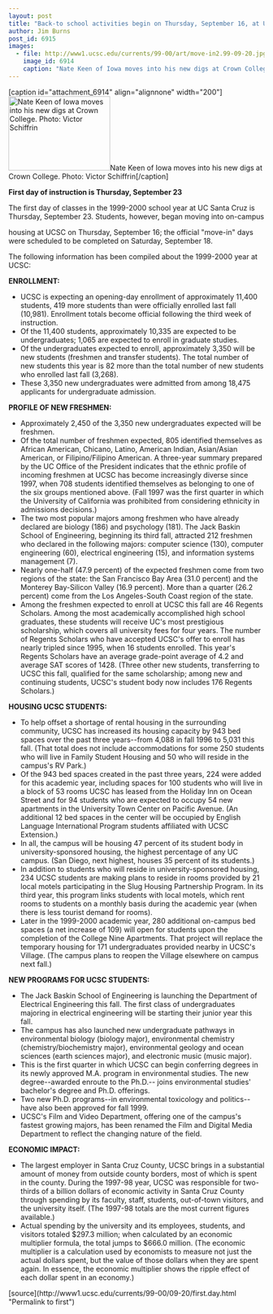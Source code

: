```yaml
---
layout: post
title: "Back-to school activities begin on Thursday, September 16, at UC Santa Cruz"
author: Jim Burns
post_id: 6915
images:
  - file: http://www1.ucsc.edu/currents/99-00/art/move-in2.99-09-20.jpg
    image_id: 6914
    caption: "Nate Keen of Iowa moves into his new digs at Crown College. Photo: Victor Schiffrin"
---
```


[caption id="attachment_6914" align="alignnone" width="200"]<a href="http://localhost/mysite/wp-content/uploads/1999/09/move-in2.99-09-20.jpg"><img class="size-full wp-image-6914" src="http://localhost/mysite/wp-content/uploads/1999/09/move-in2.99-09-20.jpg" alt="Nate Keen of Iowa moves into his new digs at Crown College. Photo: Victor Schiffrin" width="200" height="146" /></a>Nate Keen of Iowa moves into his new digs at Crown College. Photo: Victor Schiffrin[/caption]
<p>
  <b>First day of instruction is Thursday, September 23</b>
</p>
<p>
  The first day of classes in the 1999-2000 school year at UC Santa Cruz is Thursday, September 23. Students, however, began moving into on-campus
</p>housing at UCSC on Thursday, September 16; the official "move-in" days were scheduled to be completed on Saturday, September 18.
<p>
  The following information has been compiled about the 1999-2000 year at UCSC:
</p>
<p>
  <b>ENROLLMENT:</b>
</p>
<ul>
  <li>UCSC is expecting an opening-day enrollment of approximately 11,400 students, 419 more students than were officially enrolled last fall (10,981). Enrollment totals become official following the third week of instruction.
  </li>
  <li>Of the 11,400 students, approximately 10,335 are expected to be undergraduates; 1,065 are expected to enroll in graduate studies.
  </li>
  <li>Of the undergraduates expected to enroll, approximately 3,350 will be new students (freshmen and transfer students). The total number of new students this year is 82 more than the total number of new students who enrolled last fall (3,268).
  </li>
  <li>These 3,350 new undergraduates were admitted from among 18,475 applicants for undergraduate admission.
  </li>
</ul>
<p>
  <b>PROFILE OF NEW FRESHMEN:</b>
</p>
<ul>
  <li>Approximately 2,450 of the 3,350 new undergraduates expected will be freshmen.
  </li>
  <li>Of the total number of freshmen expected, 805 identified themselves as African American, Chicano, Latino, American Indian, Asian/Asian American, or Filipino/Filipino American. A three-year summary prepared by the UC Office of the President indicates that the ethnic profile of incoming freshmen at UCSC has become increasingly diverse since 1997, when 708 students identified themselves as belonging to one of the six groups mentioned above. (Fall 1997 was the first quarter in which the University of California was prohibited from considering ethnicity in admissions decisions.)
  </li>
  <li>The two most popular majors among freshmen who have already declared are biology (186) and psychology (181). The Jack Baskin School of Engineering, beginning its third fall, attracted 212 freshmen who declared in the following majors: computer science (130), computer engineering (60), electrical engineering (15), and information systems management (7).
  </li>
  <li>Nearly one-half (47.9 percent) of the expected freshmen come from two regions of the state: the San Francisco Bay Area (31.0 percent) and the Monterey Bay-Silicon Valley (16.9 percent). More than a quarter (26.2 percent) come from the Los Angeles-South Coast region of the state.
  </li>
  <li>Among the freshmen expected to enroll at UCSC this fall are 46 Regents Scholars. Among the most academically accomplished high school graduates, these students will receive UC's most prestigious scholarship, which covers all university fees for four years. The number of Regents Scholars who have accepted UCSC's offer to enroll has nearly tripled since 1995, when 16 students enrolled. This year's Regents Scholars have an average grade-point average of 4.2 and average SAT scores of 1428. (Three other new students, transferring to UCSC this fall, qualified for the same scholarship; among new and continuing students, UCSC's student body now includes 176 Regents Scholars.)
  </li>
</ul>
<p>
  <b>HOUSING UCSC STUDENTS:</b>
</p>
<ul>
  <li>To help offset a shortage of rental housing in the surrounding community, UCSC has increased its housing capacity by 943 bed spaces over the past three years--from 4,088 in fall 1996 to 5,031 this fall. (That total does not include accommodations for some 250 students who will live in Family Student Housing and 50 who will reside in the campus's RV Park.)
  </li>
  <li>Of the 943 bed spaces created in the past three years, 224 were added for this academic year, including spaces for 100 students who will live in a block of 53 rooms UCSC has leased from the Holiday Inn on Ocean Street and for 94 students who are expected to occupy 54 new apartments in the University Town Center on Pacific Avenue. (An additional 12 bed spaces in the center will be occupied by English Language International Program students affiliated with UCSC Extension.)
  </li>
  <li>In all, the campus will be housing 47 percent of its student body in university-sponsored housing, the highest percentage of any UC campus. (San Diego, next highest, houses 35 percent of its students.)
  </li>
  <li>In addition to students who will reside in university-sponsored housing, 234 UCSC students are making plans to reside in rooms provided by 21 local motels participating in the Slug Housing Partnership Program. In its third year, this program links students with local motels, which rent rooms to students on a monthly basis during the academic year (when there is less tourist demand for rooms).
  </li>
  <li>Later in the 1999-2000 academic year, 280 additional on-campus bed spaces (a net increase of 109) will open for students upon the completion of the College Nine Apartments. That project will replace the temporary housing for 171 undergraduates provided nearby in UCSC's Village. (The campus plans to reopen the Village elsewhere on campus next fall.)
  </li>
</ul>
<p>
  <b>NEW PROGRAMS FOR UCSC STUDENTS:</b>
</p>
<ul>
  <li>The Jack Baskin School of Engineering is launching the Department of Electrical Engineering this fall. The first class of undergraduates majoring in electrical engineering will be starting their junior year this fall.
  </li>
  <li>The campus has also launched new undergraduate pathways in environmental biology (biology major), environmental chemistry (chemistry/biochemistry major), environmental geology and ocean sciences (earth sciences major), and electronic music (music major).
  </li>
  <li>This is the first quarter in which UCSC can begin conferring degrees in its newly approved M.A. program in environmental studies. The new degree--awarded enroute to the Ph.D.-- joins environmental studies' bachelor's degree and Ph.D. offerings.
  </li>
  <li>Two new Ph.D. programs--in environmental toxicology and politics--have also been approved for fall 1999.
  </li>
  <li>UCSC's Film and Video Department, offering one of the campus's fastest growing majors, has been renamed the Film and Digital Media Department to reflect the changing nature of the field.
  </li>
</ul>
<p>
  <b>ECONOMIC IMPACT:</b>
</p>
<ul>
  <li>The largest employer in Santa Cruz County, UCSC brings in a substantial amount of money from outside county borders, most of which is spent in the county. During the 1997-98 year, UCSC was responsible for two-thirds of a billion dollars of economic activity in Santa Cruz County through spending by its faculty, staff, students, out-of-town visitors, and the university itself. (The 1997-98 totals are the most current figures available.)
  </li>
  <li>Actual spending by the university and its employees, students, and visitors totaled $297.3 million; when calculated by an economic multiplier formula, the total jumps to $666.0 million. (The economic multiplier is a calculation used by economists to measure not just the actual dollars spent, but the value of those dollars when they are spent again. In essence, the economic multiplier shows the ripple effect of each dollar spent in an economy.)
  </li>
</ul>
<p>

</p>
<p>
  </p>
[source](http://www1.ucsc.edu/currents/99-00/09-20/first.day.html "Permalink to first")
